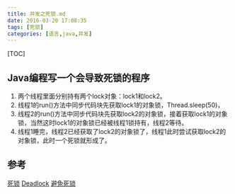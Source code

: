 ```yaml
---
title: 并发之死锁.md
date: 2016-03-20 17:08:35
tags: [死锁]
categories: [语言,java,并发]
---
```


[TOC]

<!--more-->

## Java编程写一个会导致死锁的程序

1. 两个线程里面分别持有两个lock对象：lock1和lock2。
2. 线程1的run()方法中同步代码块先获取lock1的对象锁，Thread.sleep(50)，
3. 线程2的run()方法中同步代码块先获取lock2的对象锁，接着获取lock1的对象锁，当然这时lock1的对象锁已经被线程1锁持有，线程2等待。
4. 线程1睡完，线程2已经获取了lock2的对象锁了，线程1此时尝试获取lock2的对象锁，此时一个死锁就形成了。

## 参考 

[死锁](http://ifeve.com/deadlock/)
[Deadlock](http://tutorials.jenkov.com/java-concurrency/deadlock.html)
[避免死锁](http://ifeve.com/deadlock-prevention/)